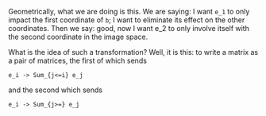 Geometrically, what we are doing is this. We are saying: I want `e_1`
to only impact the first coordinate of `b`; I want to eliminate its
effect on the other coordinates. Then we say: good, now I want e_2 to
only involve itself with the second coordinate in the image space.

What is the idea of such a transformation? Well, it is this: to write
a matrix as a pair of matrices, the first of which sends

    e_i -> Sum_{j<=i} e_j

and the second which sends

    e_i -> Sum_{j>=} e_j
